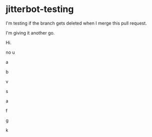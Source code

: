 # jitterbot-testing

I'm testing if the branch gets deleted when I merge this pull request.

I'm giving it another go.

Hi.

no u

a

b

v

s

a

f

g

k

